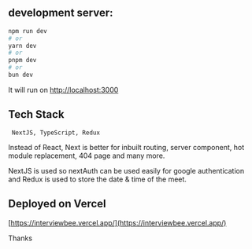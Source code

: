 
## development server:

```bash
npm run dev
# or
yarn dev
# or
pnpm dev
# or
bun dev
```
It will run on  [http://localhost:3000](http://localhost:3000) 


## Tech Stack 
```
 NextJS, TypeScript, Redux

```
Instead of React, Next is better for inbuilt routing, server component, hot module replacement, 404 page and many more.

NextJS is used so nextAuth can be used easily for google authentication and Redux is used to store the date & time of the meet. 
  



## Deployed on Vercel

[https://interviewbee.vercel.app/](https://interviewbee.vercel.app/)


Thanks

